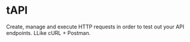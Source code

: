 # tAPI
Create, manage and execute HTTP requests in order to test out your API endpoints. LLike cURL + Postman.
